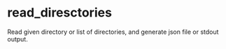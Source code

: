 # read_diresctories
Read given directory or list of directories, and generate json file or stdout output.
